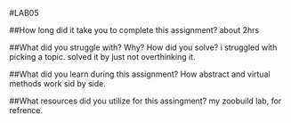 #LAB05 

##How long did it take you to complete this assignment?
about 2hrs

##What did you struggle with? Why? How did you solve?
i struggled with picking a topic. solved it by just not overthinking it.  

##What did you learn during this assignment?
How abstract and virtual methods work sid by side.

##What resources did you utilize for this assingment?
my zoobuild lab, for refrence. 
